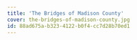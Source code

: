 ```yaml
---
title: 'The Bridges of Madison County'
cover: the-bridges-of-madison-county.jpg
id: 88ad675a-b323-4122-b0f4-cc7d28b70ed1
---
```

